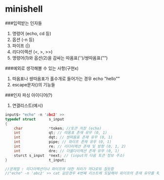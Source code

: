 # minishell

###입력받는 인자들
1. 명령어 (echo, cd 등)
2. 옵션 (-n 등)
3. 파이프 (|)
4. 리다이렉션 (<, >, >>)
5. 명령어(1)와 옵션(2)을 감싸는 따옴표('')/쌍따옴표("")

###예외로 생각해볼 수 있는 사항(구현x)
1. 따옴표나 쌍따옴표가 홀수개로 들어가는 경우 echo "hello""
2. escape문자(\)의 기능들

###인자 파싱 아이디어(?)
1. 연결리스트(예시)
~~~C
input$> "echo" -n 'abc2' >>
typedef struct      s_input
{
    char            *token; //토큰 저장 (echo)
    int             qt; // 따옴표 존재 유무 (0, 1)
    int             dqt; // 쌍따옴표 존재 유무 (0, 1)
    int             pipe; // 파이프 존재 유무 (0, 1)
    int             re; // 리다이렉션 존재 및 방향 (0, 1, 2)
    int             dre; // 더블다이렉션 존재 유무 (0, 1)
    sturct s_input  *next; // (input의 다음 토큰 정보 주소)
}                   t_input;

//문제점 : 리다이렉션이나 파이프에 대한 처리가 까다로워 질듯함
//"echo" -n 'abc2' >> cat 같은경우 4번째 리스트에 도달해야 파이프의 존재 유무를 확인할 수있음
~~~
